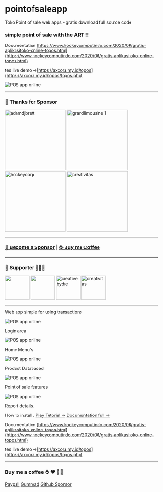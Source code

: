 # pointofsaleapp
Toko Point of sale web apps - gratis download full source code

### simple point of sale with the ART !!

Documentation [https://www.hockeycomputindo.com/2020/06/gratis-aplikasitoko-online-topos.html](https://www.hockeycomputindo.com/2020/06/gratis-aplikasitoko-online-topos.html)

tes live demo →[https://axcora.my.id/topos](https://axcora.my.id/topos/topos.php)

![POS app online](https://1.bp.blogspot.com/-Bf0feDmSabI/XtxH0wA12wI/AAAAAAAAJ1g/IfVwKwX-tkIFCy-f5fZI1C4GQvwRJrWQACK4BGAsYHg/d/topos%2Bweb%2Bapps%2Bnew%2Bsource%2Bcode%2Bpos.jpg)


----------------------------------------

### 💖 Thanks for Sponsor

<a href="https://www.adamdjbrett.com/" target="_blank"><img src="https://github.com/adamdjbrett/adamdjbrett.github.io/blob/master/assets/img/open-graph-logo.png?raw=true" alt="adamdjbrett" width="200" height="200"/></a> <a href="https://www.grandlimousine.com/" target="_blank"><img src="https://avatars.githubusercontent.com/u/136876765?v=4" alt="grandlimousine 1" width="200" height="200"/></a> <a href="https://www.hockeycomputindo.com/themes/" target="_blank"><img src="https://www.hockeycomputindo.com/img/hockeycompcarwebsite.jpg" alt="hockeycorp" width="200" height="200"/></a>  <a href="https://fiverr.com/creativitas/" target="_blank"><img src="https://creativitas.github.io//assets/img/creativitaswebdev.webp" alt="creativitas" width="200" height="200"/></a>

----------------------------------------

### [🚀 Become a Sponsor](https://github.com/sponsors/mesinkasir) | [☕ Buy me Coffee](https://www.paypal.com/cgi-bin/webscr?cmd=_s-xclick&hosted_button_id=JVZVXBC4N9DAN)

----------------------------------------

### 🥇 Supporter 👨🏻‍🚀

<a href="https://github.com/adamdjbrett"><img src="https://avatars.githubusercontent.com/u/22662978?v=4" width="80" height="80"/></a> <a href="https://github.com/grandlimo/"><img src="https://avatars.githubusercontent.com/u/136876765?v=4" width="80" height="80"/></a> <a href="https://github.com/creativebydre"><img alt="creativebydre" src="https://avatars.githubusercontent.com/u/70264436?v=4" width="80" height="80"/></a> <a href="https://github.com/creativitas"><img alt="creativitas" src="https://avatars.githubusercontent.com/u/112189857?v=4" width="80" height="80"/></a>

----------------------------------------

Web app simple for using transactions
 
 ![POS app online](https://1.bp.blogspot.com/-PqXNBDymGvA/XtxNIiRUS2I/AAAAAAAAJ14/8-JWs2LqtiQCVUC-xg_Upj7yR6ZZnAXNACK4BGAsYHg/d/login%2Btopos.png)

 Login area 
 
 
 ![POS app online](https://1.bp.blogspot.com/-ZWY32FiadvA/XtxNSyCKflI/AAAAAAAAJ2E/iSiVWn9DknUnLjvs_mxNGrv69R-RFLECwCK4BGAsYHg/d/menus.png)

 Home Menu's 
 
 
 ![POS app online](https://1.bp.blogspot.com/--8nnB7qjGnM/XtxNoSGkpII/AAAAAAAAJ2c/697LKF6pgrAD8XnSG_nwtF4gDiGu18vLQCK4BGAsYHg/d/prodcusts.png)

Product Databased
 
 ![POS app online](https://1.bp.blogspot.com/-3kT5DWfD-Is/XtxN7sxnG6I/AAAAAAAAJ2w/VqTql3ZBMNERAg95UtWrDAF4cYq0sMC1wCK4BGAsYHg/d/topos11.png)

Point of sale features
 
 ![POS app online](https://1.bp.blogspot.com/-U0Oc7Uct5Vw/XtxOGeo-iAI/AAAAAAAAJ28/S_vmeR5zqwMPifcviJZsWjIASHYf_AhxgCK4BGAsYHg/d/report%2Bdetails.png)

Report details.
 
 
How to install :  [Play Tutorial →](https://www.youtube.com/playlist?list=PLQDm6k9_HvYMeHOaWAttWbJFThDCHLMgu) [Documentation full →](https://www.hockeycomputindo.com/2020/06/gratis-aplikasitoko-online-topos.html)


Documentation [https://www.hockeycomputindo.com/2020/06/gratis-aplikasitoko-online-topos.html](https://www.hockeycomputindo.com/2020/06/gratis-aplikasitoko-online-topos.html)

tes live demo →[https://axcora.my.id/topos](https://axcora.my.id/topos/topos.php)

-----------------------------------------------------------


### Buy me a coffee ☕️ ❤️  ✌🏻 

[Paypall](https://www.paypal.com/cgi-bin/webscr?cmd=_s-xclick&hosted_button_id=JVZVXBC4N9DAN) [Gumroad](https://creativitaz.gumroad.com/l/coffee) [Github Sponsor](https://github.com/sponsors/mesinkasir)
